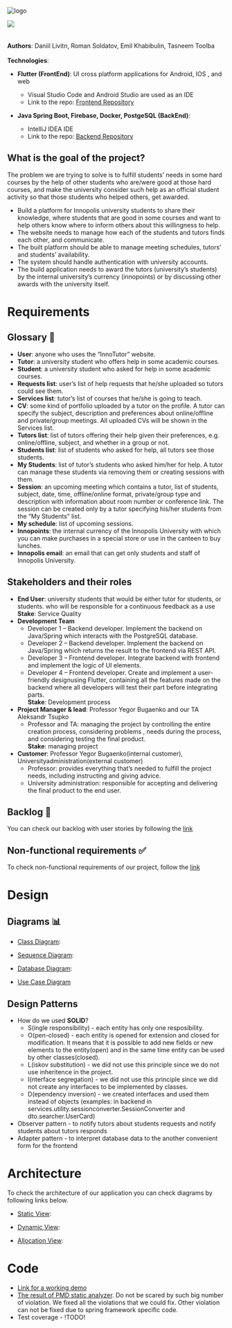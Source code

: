 ![logo](https://user-images.githubusercontent.com/44948387/136674082-18921bd1-b4f5-40d3-81bf-f98028c159c6.png)<br>

<img src="https://img.shields.io/github/stars/InnoTutor/README?style=social"><br><br><br>
**Authors**: Daniil Livitn, Roman Soldatov, Emil Khabibulin, Tasneem Toolba
<br><br>
**Technologies**: <br>
* **Flutter (FrontEnd)**: UI cross platform applications for Android, IOS , and web
  * Visual Studio Code and Android Studio are used as an IDE
  * Link to the repo: [Frontend Repository](https://github.com/InnoTutor/Frontend)

* **Java Spring Boot, Firebase, Docker, PostgeSQL (BackEnd)**: <br>
  * IntelliJ IDEA IDE
  * Link to the repo: [Backend Repository](https://github.com/InnoTutor/Backend)
## What is the goal of the project?
The problem we are trying to solve is to fulfill students’ needs in some hard courses by the help of other students who are/were good at those hard courses, and make the university consider such help as an official student activity so that those students who helped others, get awarded. 
* Build a platform for Innopolis university students to share their knowledge, where students that are good in some courses and want to help others know where to inform others about this willingness to help.
* The website needs to manage how each of the students and tutors finds each other, and communicate.
* The built platform should be able to manage meeting schedules, tutors’ and students’ availability.
* The system should handle authentication with university accounts.
* The build application needs to award the tutors (university’s students) by the internal university’s currency (innopoints) or by discussing other awards with the university itself.

# Requirements
## Glossary 📝
* **User**: anyone who uses the “InnoTutor” website.
* **Tutor**: a university student who offers help in some academic courses.
* **Student**: a university student who asked for help in some academic courses.
* **Requests list**: user’s list of help requests that he/she uploaded so tutors could see them.
* **Services list**: tutor’s list of courses that he/she is going to teach.
* **CV**: some kind of portfolio uploaded by a tutor on the profile. A tutor can specify the subject, description and preferences about online/offline and private/group meetings. All uploaded CVs will be shown in the Services list.
* **Tutors list**: list of tutors offering their help given their preferences, e.g. online/offline, subject, and whether in a group or not.
* **Students list**: list of students who asked for help, all tutors see those students.
* **My Students**: list of tutor’s students who asked him/her for help. A tutor can manage these students via removing them or creating sessions with them.
* **Session**: an upcoming meeting which contains a tutor, list of students, subject, date, time, offline/online format, private/group type and description with information about room number or conference link. The session can be created only by a tutor specifying his/her students from the “My Students” list.
* **My schedule**: list of upcoming sessions.
* **Innopoints**: the internal currency of the Innopolis University with which you can make purchases in a special store or use in the canteen to buy lunches.
* **Innopolis email**: an email that can get only students and staff of Innopolis University.

## Stakeholders and their roles
* **End User**: university students that would be either tutor for students, or students.
who will be responsible for a continuous feedback as a use <br>
 **Stake**: Service Quality
* **Development Team**
  * Developer 1 – Backend developer. Implement the backend on Java/Spring which interacts with the PostgreSQL database.
  * Developer 2 – Backend developer. Implement the backend on Java/Spring which returns the result to the frontend via REST API.
  * Developer 3 – Frontend developer. Integrate backend with frontend and implement the logic of UI elements.
  * Developer 4 – Frontend developer. Create and implement a user-friendly designusing Flutter, containing all the features made      on the backend where all developers will test their part before integrating parts. <br>
 **Stake**: Development process
* **Project Manager & lead**:  Professor Yegor Bugaenko and our TA Aleksandr Tsupko 
  * Professor and TA: managing the project by controlling the entire creation process, considering problems , needs during the process, and considering testing the final product.<br>
 **Stake**: managing project
* **Customer**: Professor Yegor Bugaenko(internal customer), Universityadministration(external customer)
  * Professor: provides everything that’s needed to fulfill the project needs, including instructing and giving advice.
  * University administration: responsible for accepting and delivering the final product to the end user.
## Backlog 📃
You can check our backlog with user stories by following the [link](https://github.com/InnoTutor/README/blob/main/UserStories/userStories.md)

## Non-functional requirements ✅
To check non-functional requirements of our project, follow the [link](https://github.com/InnoTutor/README/blob/main/NonFunctionalRequirements/NonFunctionalRequirements.md)

# Design
## Diagrams 📊
* [Class Diagram](https://github.com/InnoTutor/README/blob/main/UMLDiagrams/ClassDiagram.md): <p>
* [Sequence Diagram](https://github.com/InnoTutor/README/blob/main/UMLDiagrams/SequenceDiagram.md): <p>
* [Database Diagram](https://github.com/InnoTutor/README/blob/main/UMLDiagrams/DatabaseDiagram.md): <p>
* [Use Case Diagram](https://github.com/InnoTutor/README/blob/main/UMLDiagrams/UseCaseDiagram.md) <p>

 
## Design Patterns
 * How do we used **SOLID**? 
   * S(ingle responsibility) - each entity has only one resposibility.
   * O(pen-closed) - each entity is opened for extension and closed for modification. It means that it is possible to add new fields or new elements to the entity(open) and in the same time entity can be used by other classes(closed).
   * L(iskov substitution) - we did not use this principle since we do not use inheritence in the project.
   * I(nterface segregation) - we did not use this principle since we did not create any interfaces to be implemented by classes.
   * D(ependency inversion) - we created interfaces and used them instead of objects (examples: in backend in services.utility.sessionconverter.SessionConverter and dto.searcher.UserCard)
 * Observer pattern - to notify tutors about students requests and notify students about tutors responds
 * Adapter pattern - to interpret database data to the another convenient form for the frontend
 
# Architecture
 To check the architecture of our application you can check diagrams by following links below.
* [Static View](https://github.com/InnoTutor/README/blob/main/UMLDiagrams/StaticViewDiagram.md): <p>
* [Dynamic View](https://github.com/InnoTutor/README/blob/main/UMLDiagrams/DynamicViewDiagram.md): <p>
* [Allocation View](https://github.com/InnoTutor/README/blob/main/UMLDiagrams/AllocationViewDiagram.md):<p>

# Code
 * [Link for a working demo](https://www.youtube.com/watch?v=dQw4w9WgXcQ)
 * [The result of PMD static analyzer](https://github.com/InnoTutor/README/blob/main/StaticAnaylyzer/result.md). Do not be scared by such big number of violation. We fixed all the violations that we could fix. Other violation can not be fixed due to spring framework specific code.
 * Test coverage - !TODO!


<br>
<br>
